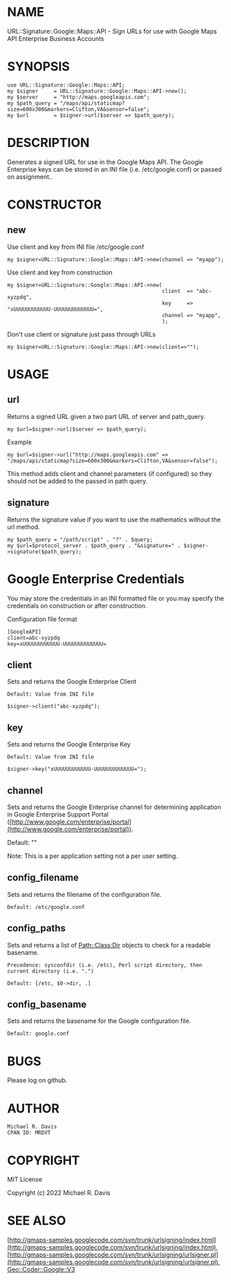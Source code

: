 # NAME

URL::Signature::Google::Maps::API - Sign URLs for use with Google Maps API Enterprise Business Accounts

# SYNOPSIS

    use URL::Signature::Google::Maps::API;
    my $signer     = URL::Signature::Google::Maps::API->new();
    my $server     = "http://maps.googleapis.com";
    my $path_query = "/maps/api/staticmap?size=600x300&markers=Clifton,VA&sensor=false";
    my $url        = $signer->url($server => $path_query);

# DESCRIPTION

Generates a signed URL for use in the Google Maps API.  The Google Enterprise keys can be stored in an INI file (i.e. /etc/google.conf) or passed on assignment..

# CONSTRUCTOR

## new

Use client and key from INI file /etc/google.conf

    my $signer=URL::Signature::Google::Maps::API->new(channel => "myapp");

Use client and key from construction

    my $signer=URL::Signature::Google::Maps::API->new(
                                                      client  => "abc-xyzpdq",
                                                      key     => "xUUUUUUUUUUUU-UUUUUUUUUUUUU=",
                                                      channel => "myapp",
                                                      );

Don't use client or signature just pass through URLs

    my $signer=URL::Signature::Google::Maps::API->new(client=>"");

# USAGE

## url

Returns a signed URL given a two part URL of server and path\_query.

    my $url=$signer->url($server => $path_query);

Example

    my $url=$signer->url("http://maps.googleapis.com" => "/maps/api/staticmap?size=600x300&markers=Clifton,VA&sensor=false");

This method adds client and channel parameters (if configured) so they should not be added to the passed in path query.

## signature

Returns the signature value if you want to use the mathematics without the url method.

    my $path_query = "/path/script" . "?" . $query;
    my $url=$protocol_server . $path_query . "&signature=" . $signer->signature($path_query);

# Google Enterprise Credentials

You may store the credentials in an INI formatted file or you may specify the credentials on construction or after construction.

Configuration file format

    [GoogleAPI]
    client=abc-xyzpdq
    key=xUUUUUUUUUUUU-UUUUUUUUUUUUU=

## client

Sets and returns the Google Enterprise Client

    Default: Value from INI file

    $signer->client("abc-xyzpdq");

## key

Sets and returns the Google Enterprise Key

    Default: Value from INI file

    $signer->key("xUUUUUUUUUUUU-UUUUUUUUUUUUU=");

## channel

Sets and returns the Google Enterprise channel for determining application in Google Enterprise Support Portal ([http://www.google.com/enterprise/portal](http://www.google.com/enterprise/portal)). 

Default: ""

Note: This is a per application setting not a per user setting.

## config\_filename

Sets and returns the filename of the configuration file.

    Default: /etc/google.conf

## config\_paths

Sets and returns a list of [Path::Class:Dir](https://metacpan.org/pod/Path::Class:Dir) objects to check for a readable basename.

    Precedence: sysconfdir (i.e. /etc), Perl script directory, then current directory (i.e. ".")

    Default: [/etc, $0->dir, .]

## config\_basename

Sets and returns the basename for the Google configuration file.

    Default: google.conf

# BUGS

Please log on github.

# AUTHOR

    Michael R. Davis
    CPAN ID: MRDVT

# COPYRIGHT

MIT License

Copyright (c) 2022 Michael R. Davis

# SEE ALSO

[http://gmaps-samples.googlecode.com/svn/trunk/urlsigning/index.html](http://gmaps-samples.googlecode.com/svn/trunk/urlsigning/index.html), [http://gmaps-samples.googlecode.com/svn/trunk/urlsigning/urlsigner.pl](http://gmaps-samples.googlecode.com/svn/trunk/urlsigning/urlsigner.pl), [Geo::Coder::Google::V3](https://metacpan.org/pod/Geo::Coder::Google::V3)
